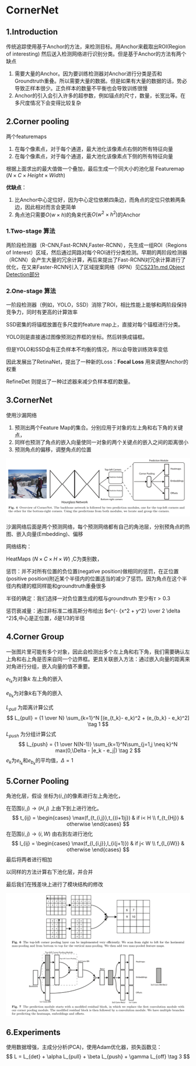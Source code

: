 # CornerNet

## 1.Introduction

传统追踪使用基于Anchor的方法，来检测目标。用Anchor来截取出ROI(Region of interesting) 然后送入检测网络进行识别分类。但是基于Anchor的方法有两个缺点

1. 需要大量的Anchor。因为要训练检测器对Anchor进行分类是否和Groundtruth重叠。所以需要大量的数据。但是如果有大量的数据的话，势必导致正样本很少。正负样本的数量不平衡也会导致训练很慢
2. Anchor的引入会引入许多的超参数，例如锚点的尺寸，数量，长宽比等。在多尺度情况下会变得比较复杂

## 2.Corner pooling

两个featuremaps

1. 在每个像素点，对于每个通道，最大池化该像素点右侧的所有特征向量
2. 在每个像素点，对于每个通道，最大池化该像素点下侧的所有特征向量

根据上面求出的最大值做一个叠加，最后生成一个同大小的池化层 Featuremap $(N \times C \times Height \times Width)$

**优缺点**：

1. 比Anchor中心定位好，因为中心定位依赖四条边，而角点的定位只依赖两条边，因此相对而言会更简单
2. 角点池只需要$O(w\times h)$的角来代表$O(w^2 \times h^2)$的Anchor

### 1.Two-stage 算法

两阶段检测器（R-CNN,Fast-RCNN,Faster-RCNN），先生成一组ROI（Regions of Interest）区域，然后通过网路对每个ROI进行分类检测。早期的两阶段检测器（RCNN）会产生大量的冗余计算，再后来提出了Fast-RCNN对冗余计算进行了优化，在又来Faster-RCNN引入了区域提案网络（RPN）见[CS231n.md,Object Detection部分](../CS231n/CS231n.md)

### 2.One-stage 算法

一阶段检测器（例如，YOLO，SSD）消除了ROI，相比性能上能够和两阶段保持竞争力，同时有更高的计算效率

SSD密集的将锚框放置在多尺度的feature map上，直接对每个锚框进行分类。

YOLO则是直接通过图像预测边界框的坐标。然后转换成锚框。

但是YOLO和SSD会有正负样本不均衡的情况，所以会导致训练效率变低

因此发展出了RetinaNet，提出了一种新的Loss：**Focal Loss** 用来调整Anchor的权重

RefineDet 则提出了一种过滤器来减少负样本框的数量。

## 3.CornerNet

使用沙漏网络

1. 预测出两个Feature Map的集合。分别应用于对象的左上角和右下角的关键点，
2. 同样也预测了角点的嵌入向量使同一对象的两个关键点的嵌入之间的距离很小
3. 预测角点的偏移，调整角点的位置

![image-20211019151304515](image-20211019151304515.png)

沙漏网络后面是两个预测网络，每个预测网络都有自己的角池层，分别预角点的热图、嵌入向量(Embedding)、偏移

 网络结构：

HeatMaps $(N \times C \times H \times W)$ ,C为类别数，

惩罚：并不对所有位置的负位置(negative position)做相同的惩罚，在正位置(positive position)附近某个半径内的位置适当的减少了惩罚。因为角点在这个半径内构建的框同样能和groundtruth重叠很多

半径的确定：我们选择一对负位置生成的框与groundtruth 至少有$\tau > 0.3$ 

惩罚衰减量：通过非标准二维高斯分布给出 $e^{- {x^2 + y^2} \over 2 \delta ^2}$,中心是正位置，$\delta$是1/3的半径

## 4.Corner Group

一张图片里可能有多个对象，因此会检测出多个左上角和右下角，我们需要确认左上角和右上角是否来自同一个边界框。更具关联嵌入方法：通过嵌入向量的距离来对角进行分组，嵌入向量的值不重要。

$e_{t_k}$为对象$k$ 左上角的嵌入

$e_{b_k}$为对象$k$右下角的嵌入

$L_{pull}$ 为距离计算公式
$$
L_{pull} = {1 \over N} \sum_{k=1}^N [(e_{t_k}- e_k)^2 + (e_{b_k} - e_k)^2] \tag 1
$$
$L_{push}$ 为分组计算公式
$$
L_{push} = {1 \over N(N-1)} \sum_{k=1}^N\sum_{j=1,j \neq k}^N max(0,\Delta - |e_k - e_j|) \tag 2
$$
$e_k$为$e_{t_k}$和$e_{b_k}$的平均值，$\Delta  = 1$

## 5.Corner Pooling

角池化层，假设 坐标为$(i,j)$的像素进行左上角池化，

在范围$(i,j) \rightarrow (H,j)$ 上由下到上进行池化。
$$
t_{ij} = \begin{cases}
\max(f_{t_{i,j}},t_{(i+1)j}) & if i< H \\
f_{t_{Hj}} & otherwise
\end{cases}
$$
在范围$(i,j) \rightarrow (i,W)$ 由右到左进行池化
$$
l_{ij} = \begin{cases}
\max(f_{l_{i,j}},l_{i(j+1)}) & if j< W \\
f_{l_{iW}} & otherwise
\end{cases}
$$
最后将两者进行相加

以同样的方法计算右下池化层，并合并

最后我们在残差块上进行了模块结构的修改

![image-20211021153931740](image-20211021153931740.png)

## 6.Experiments

使用数据增强，主成分分析(PCA)，使用Adam优化器，损失函数见：
$$
L = L_{det} + \alpha L_{pull} + \beta L_{push} + \gamma L_{off} \tag 3
$$

